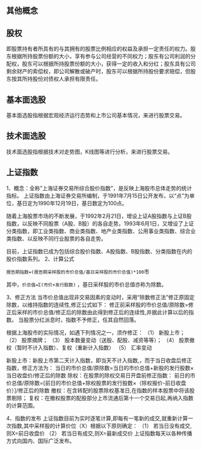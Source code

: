 ## 其他概念

## 股权

即股票持有者所具有的与其拥有的股票比例相应的权益及承担一定责任的权力。股东根据所持股票份额的大小，享有参与公司经营的不同权力；股东有公司利润的分配权，股东可以根据所持股票份额的大小，获得一定的收入和分红；股东具有公司剩余财产的索偿权，即公司解散或破产时，股东可以根据所持股份要求赔偿，但股东按其所持股份对债权人承担有限责任。

## 基本面选股

基本面选股指根据宏观经济运行态势和上市公司基本情况，来进行股票交易。

## 技术面选股

技术面选股指根据技术对走势图，K线图等进行分析，来进行股票交易。

## 上证指数

1、概念：全称”上海证券交易所综合股价指数”，是反映上海股市总体走势的统计指标。
上证指数由上海证券交易所编制，于1991年7月15日公开发布，以“点”为单位，基日定为1990年12月19日，基日数定为100点。 

随着上海股票市场的不断发展，于1992年2月21日，增设上证A股指数与上证B股指数，以反映不同股票（A股、B股）的各自走势。1993年6月1日，又增设了上证分类指数，即工业类指数、商业类指数、地产业类指数、公用事业类指数、综合业类指数、以反映不同行业股票的各自走势。

目前，上证指数已成为包括综合股价指数、A股指数、B股指数、分类指数在内的股价指数系列。
2、计算公式

`报告期指数=(报告期采样股的市价总值/基日采样股的市价总值)*100`市

其中，`价总值=Σ(市价×发行股数)` ，基日采样股的市价总值亦称为除数。

3、修正方法
当市价总值出现非交易因素的变动时，采用“除数修正法”修正原固定除数，以维持指数的连续性,修正公式如下：
修正前采样股的市价总值/原除数=修正后采样的市价总值/修正后的除数由此得到修正后的连续性,并据此计算以后的指数。
当股票分红派息时，指数不予修正，任其自然回落。

根据上海股市的实际情况，如遇下列情况之一，须作修正：
（1） 新股上市；
（2） 股票摘牌；
（3） 股本数量变动（送股、配股、减资等等）；
（4） 股票撤权（暂时不计入指数）、复权（重新计入指数）
（5） 汇率变动

新股上市：新股上市第二天计入指数，即当天不计入指数,，而于当日收盘后修正指数，修正方法为：
当日的市价总值/原除数=当日的市价总值+新股的发行股数×当日收盘价/修正后的除数
除权：在股票的除权交易日开盘前修正指数：
前日的市价总值/原除数=[前日的市价总值+除权股票的发行股数×（除权报价-前日收盘价）]/修正后的除数
撤权：在含转配的股票除权基准日,在指数的样本股票中将该股票剔除；
复权：在撤权股票的配股部分上市流通后第十一个交易日起,再纳入指数的计算范围。

4、指数的发布
上证指数目前为实时逐笔计算,即每有一笔新的成交,就重新计算一次指数,其中采样股的计算价位（X）根据以下原则确定：
（1） 若当日没有成交,则X=前日收盘价
（2） 若当日有成交,则X=最新成交价
上证指数每天以各种传播方式向国内、国际广泛发布。 